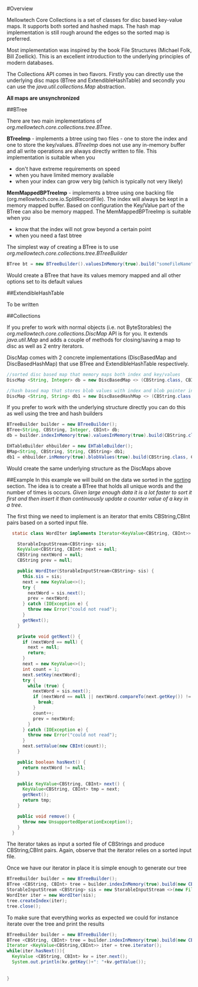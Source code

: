 #Overview

Mellowtech Core Collections is a set of classes for disc based key-value maps. It supports both sorted and hashed maps.
The hash map implementation is still rough around the edges so the sorted map is preferred.

Most implementation was inspired by the book File Structures (Michael Folk, Bill Zoellick). This is an excellent
introduction to the underlying principles of modern databases. 

The Collections API comes in two flavors. Firstly you can directly use the underlying disc maps (BTree and ExtendibleHashTable)
and secondly you can use the *java.util.collections.Map* abstraction.

**All maps are unsynchronized**


##BTree

There are two main implementations of *org.mellowtech.core.collections.tree.BTree*.

**BTreeImp** - implements a btree using two files - one to store the index and one to store the key/values. *BTreeImp* does not use any in-memory buffer and all write
operations are always directly written to file. This implementation is suitable when you
* don't have extreme requirements on speed
* when you have limited memory available
* when your index can grow very big (which is typically not very likely)

**MemMappedBPTreeImp** - implements a btree using one backing file (org.mellowtech.core.io.SplitRecordFile). The index will
always be kept in a memory mapped buffer. Based on configuration the Key/Value part of the BTree can also be memory mapped.
The MemMappedBPTreeImp is suitable when you
* know that the index will not grow beyond a certain point
* when you need a fast btree

The simplest way of creating a BTree is to use *org.mellowtech.core.collections.tree.BTreeBuilder*

```java
BTree bt = new BTreeBuilder().valuesInMemory(true).build("someFileName",new CBString(), new CBString())
```

Would create a BTree that have its values memory mapped and all other options set to its default values

##ExtendibleHashTable

To be written

##Collections

If you prefer to work with normal objects (i.e. not ByteStorables) the *org.mellowtech.core.collections.DiscMap* API is for you.
It extends *java.util.Map* and adds a couple of methods for closing/saving a map to disc as well as 2 entry iterators.

DiscMap comes with 2 concrete implementations (DiscBasedMap and DiscBasedHashMap) that use BTree and ExtendibleHashTable
respectively.

```java
//sorted disc based map that memory maps both index and key/values
DiscMap <String, Integer> db = new DiscBasedMap <> (CBString.class, CBInt.class, "/tmp/discbasedmap", false, true);

//hash based map that stores blob values with index and blob pointer in memory
DiscMap <String, String> db1 = new DiscBasedHashMap <> (CBString.class, CBString.class, "tmp/hashbasedmap", true, false);
```

If you prefer to work with the underlying structure directly you can do this as well using the tree and hash builders

```java
BTreeBuilder builder = new BTreeBuilder();
BTree<String, CBString, Integer, CBInt> db;
db = builder.indexInMemory(true).valuesInMemory(true).build(CBString.class, CBInt.class, "/tmp/treemap");

EHTableBuilder ehbuilder = new EHTableBuilder();
BMap<String, CBString, String, CBString> db1;
db1 = ehbuilder.inMemory(true).blobValues(true).build(CBString.class, CBString.class,"/tmp/hashmap");
```

Would create the same underlying structure as the DiscMaps above

##Example
In this example we will build on the data we sorted in the [sorting](sorting.html) section. The idea is to create a
BTree that holds all unique words and the number of times is occurs. _Given large enough data it is a lot faster to
sort it first and then insert it than continuously update a counter value of a key in a tree_.

The first thing we need to implement is an iterator that emits CBString,CBInt pairs based on a sorted input file.

```java
  static class WordIter implements Iterator<KeyValue<CBString, CBInt>> {

    StorableInputStream<CBString> sis;
    KeyValue<CBString, CBInt> next = null;
    CBString nextWord = null;
    CBString prev = null;

    public WordIter(StorableInputStream<CBString> sis) {
      this.sis = sis;
      next = new KeyValue<>();
      try {
        nextWord = sis.next();
        prev = nextWord;
      } catch (IOException e) {
        throw new Error("could not read");
      }
      getNext();
    }

    private void getNext() {
      if (nextWord == null) {
        next = null;
        return;
      }
      next = new KeyValue<>();
      int count = 1;
      next.setKey(nextWord);
      try {
        while (true) {
          nextWord = sis.next();
          if (nextWord == null || nextWord.compareTo(next.getKey()) != 0) {
            break;
          }
          count++;
          prev = nextWord;
        }
      } catch (IOException e) {
        throw new Error("could not read");
      }
      next.setValue(new CBInt(count));
    }

    public boolean hasNext() {
      return nextWord != null;
    }

    public KeyValue<CBString, CBInt> next() {
      KeyValue<CBString, CBInt> tmp = next;
      getNext();
      return tmp;
    }

    public void remove() {
      throw new UnsupportedOperationException();
    }
  }
```
The iterator takes as input a sorted file of CBStrings and produce CBString,CBInt pairs. Again, observe that the iterator
relies on a sorted input file.

Once we have our iterator in place it is simple enough to generate our tree

```java
BTreeBuilder builder = new BTreeBuilder();
BTree <CBString, CBInt> tree = builder.indexInMemory(true).build(new CBString(), new CBInt(), "/some/path/to/tree");
StorableInputStream <CBString> sis = new StorableInputStream <>(new FileInputStream("/tmp/english-sorted.bs"), new CBString());
WordIter iter = new WordIter(sis);
tree.createIndex(iter);
tree.close();
```

To make sure that everything works as expected we could for instance iterate over the tree and print the results

```java
BTreeBuilder builder = new BTreeBuilder();
BTree <CBString, CBInt> tree = builder.indexInMemory(true).build(new CBString(), new CBInt(), "/some/path/to/tree");
Iterator <KeyValue<CBString,CBInt>> iter = tree.iterator();
while(iter.hasNext()){
  KeyValue <CBString, CBInt> kv = iter.next();
  System.out.println(kv.getKey()+": "+kv.getValue());
  
 
}
```








